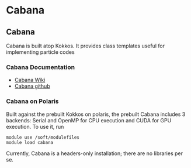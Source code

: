 # Cabana

## Cabana

Cabana is built atop Kokkos. It provides class templates useful for
implementing particle codes

### Cabana Documentation

* [Cabana Wiki](https://github.com/ECP-copa/Cabana/wiki)
* [Cabana github](https://github.com/ECP-copa/Cabana)

### Cabana on Polaris

Built against the prebuilt Kokkos on polaris, the prebuilt Cabana includes 3
backends: Serial and OpenMP for CPU execution and CUDA for GPU execution. To
use it, run

```
module use /soft/modulefiles
module load cabana
```

Currently, Cabana is a headers-only installation; there are no libraries per se.
